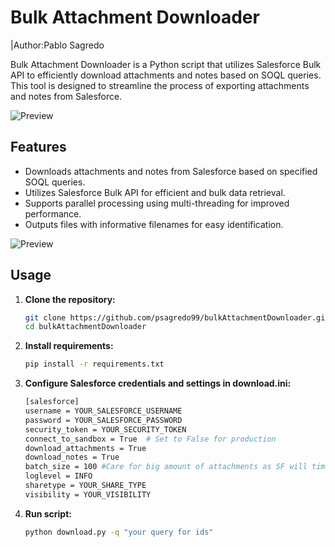 # Bulk Attachment Downloader

|Author:Pablo Sagredo

Bulk Attachment Downloader is a Python script that utilizes Salesforce Bulk API to efficiently download attachments and notes based on SOQL queries. This tool is designed to streamline the process of exporting attachments and notes from Salesforce.

![Preview](https://github.com/psagredo99/bulkAttachmentDownloader/assets/72439144/e56c56fb-3987-4d1c-966e-015be401f0d3)

## Features

- Downloads attachments and notes from Salesforce based on specified SOQL queries.
- Utilizes Salesforce Bulk API for efficient and bulk data retrieval.
- Supports parallel processing using multi-threading for improved performance.
- Outputs files with informative filenames for easy identification.

![Preview](https://github.com/psagredo99/bulkAttachmentDownloader/assets/72439144/6cdba01b-4ed5-4d17-bf64-e657be20b452)

## Usage

1. **Clone the repository:**

   ```bash
   git clone https://github.com/psagredo99/bulkAttachmentDownloader.git
   cd bulkAttachmentDownloader
2. **Install requirements:**

   ```bash
   pip install -r requirements.txt
3. **Configure Salesforce credentials and settings in download.ini:**
   ```bash
   [salesforce]
   username = YOUR_SALESFORCE_USERNAME
   password = YOUR_SALESFORCE_PASSWORD
   security_token = YOUR_SECURITY_TOKEN
   connect_to_sandbox = True  # Set to False for production
   download_attachments = True
   download_notes = True
   batch_size = 100 #Care for big amount of attachments as SF will timeout F.E. 10k batch size
   loglevel = INFO
   sharetype = YOUR_SHARE_TYPE
   visibility = YOUR_VISIBILITY

4. **Run script:**

   ```bash
   python download.py -q "your query for ids" 
